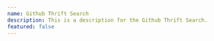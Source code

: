 ```yaml
---
name: Github Thrift Search
description: This is a description for the Github Thrift Search.
featured: false
---
```


